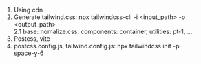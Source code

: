 1. Using cdn  
2. Generate tailwind.css: npx tailwindcss-cli -i <input_path> -o <output_path>  
2.1 base: nomalize.css, components: container, utilities: pt-1, ....  
3. Postcss, vite  
4. postcss.config.js, tailwind.config.js: npx tailwindcss init -p  
space-y-6